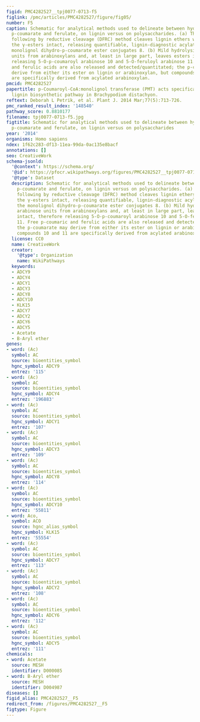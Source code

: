 ```yaml
---
figid: PMC4282527__tpj0077-0713-f5
figlink: /pmc/articles/PMC4282527/figure/fig05/
number: F5
caption: Schematic for analytical methods used to delineate between hydroxycinnamates,
  p-coumarate and ferulate, on lignin versus on polysaccharides. (a) The derivatization
  following by reductive cleavage (DFRC) method cleaves lignin ethers while leaving
  the γ-esters intact, releasing quantifiable, lignin-diagnostic acylated units, the
  monolignol dihydro-p-coumarate ester conjugates 8. (b) Mild hydrolysis cleaves arabinose
  units from arabinoxylans and, at least in large part, leaves esters intact, therefore
  releasing 5-O-p-coumaroyl arabinose 10 and 5-O-feruloyl arabinose 11. Free p-coumaric
  and ferulic acids are also released and detected/quantitated; the p-coumarate may
  derive from either its ester on lignin or arabinoxylan, but compounds 10 and 11
  are specifically derived from acylated arabinoxylan.
pmcid: PMC4282527
papertitle: p-Coumaroyl-CoA:monolignol transferase (PMT) acts specifically in the
  lignin biosynthetic pathway in Brachypodium distachyon.
reftext: Deborah L Petrik, et al. Plant J. 2014 Mar;77(5):713-726.
pmc_ranked_result_index: '148540'
pathway_score: 0.8810177
filename: tpj0077-0713-f5.jpg
figtitle: Schematic for analytical methods used to delineate between hydroxycinnamates,
  p-coumarate and ferulate, on lignin versus on polysaccharides
year: '2014'
organisms: Homo sapiens
ndex: 1f62c283-df13-11ea-99da-0ac135e8bacf
annotations: []
seo: CreativeWork
schema-jsonld:
  '@context': https://schema.org/
  '@id': https://pfocr.wikipathways.org/figures/PMC4282527__tpj0077-0713-f5.html
  '@type': Dataset
  description: Schematic for analytical methods used to delineate between hydroxycinnamates,
    p-coumarate and ferulate, on lignin versus on polysaccharides. (a) The derivatization
    following by reductive cleavage (DFRC) method cleaves lignin ethers while leaving
    the γ-esters intact, releasing quantifiable, lignin-diagnostic acylated units,
    the monolignol dihydro-p-coumarate ester conjugates 8. (b) Mild hydrolysis cleaves
    arabinose units from arabinoxylans and, at least in large part, leaves esters
    intact, therefore releasing 5-O-p-coumaroyl arabinose 10 and 5-O-feruloyl arabinose
    11. Free p-coumaric and ferulic acids are also released and detected/quantitated;
    the p-coumarate may derive from either its ester on lignin or arabinoxylan, but
    compounds 10 and 11 are specifically derived from acylated arabinoxylan.
  license: CC0
  name: CreativeWork
  creator:
    '@type': Organization
    name: WikiPathways
  keywords:
  - ADCY9
  - ADCY4
  - ADCY1
  - ADCY3
  - ADCY8
  - ADCY10
  - KLK15
  - ADCY7
  - ADCY2
  - ADCY6
  - ADCY5
  - Acetate
  - B-Aryl ether
genes:
- word: (Ac)
  symbol: AC
  source: bioentities_symbol
  hgnc_symbol: ADCY9
  entrez: '115'
- word: (Ac)
  symbol: AC
  source: bioentities_symbol
  hgnc_symbol: ADCY4
  entrez: '196883'
- word: (Ac)
  symbol: AC
  source: bioentities_symbol
  hgnc_symbol: ADCY1
  entrez: '107'
- word: (Ac)
  symbol: AC
  source: bioentities_symbol
  hgnc_symbol: ADCY3
  entrez: '109'
- word: (Ac)
  symbol: AC
  source: bioentities_symbol
  hgnc_symbol: ADCY8
  entrez: '114'
- word: (Ac)
  symbol: AC
  source: bioentities_symbol
  hgnc_symbol: ADCY10
  entrez: '55811'
- word: Aco,
  symbol: ACO
  source: hgnc_alias_symbol
  hgnc_symbol: KLK15
  entrez: '55554'
- word: (Ac)
  symbol: AC
  source: bioentities_symbol
  hgnc_symbol: ADCY7
  entrez: '113'
- word: (Ac)
  symbol: AC
  source: bioentities_symbol
  hgnc_symbol: ADCY2
  entrez: '108'
- word: (Ac)
  symbol: AC
  source: bioentities_symbol
  hgnc_symbol: ADCY6
  entrez: '112'
- word: (Ac)
  symbol: AC
  source: bioentities_symbol
  hgnc_symbol: ADCY5
  entrez: '111'
chemicals:
- word: Acetate
  source: MESH
  identifier: D000085
- word: B-Aryl ether
  source: MESH
  identifier: D004987
diseases: []
figid_alias: PMC4282527__F5
redirect_from: /figures/PMC4282527__F5
figtype: Figure
---
```

